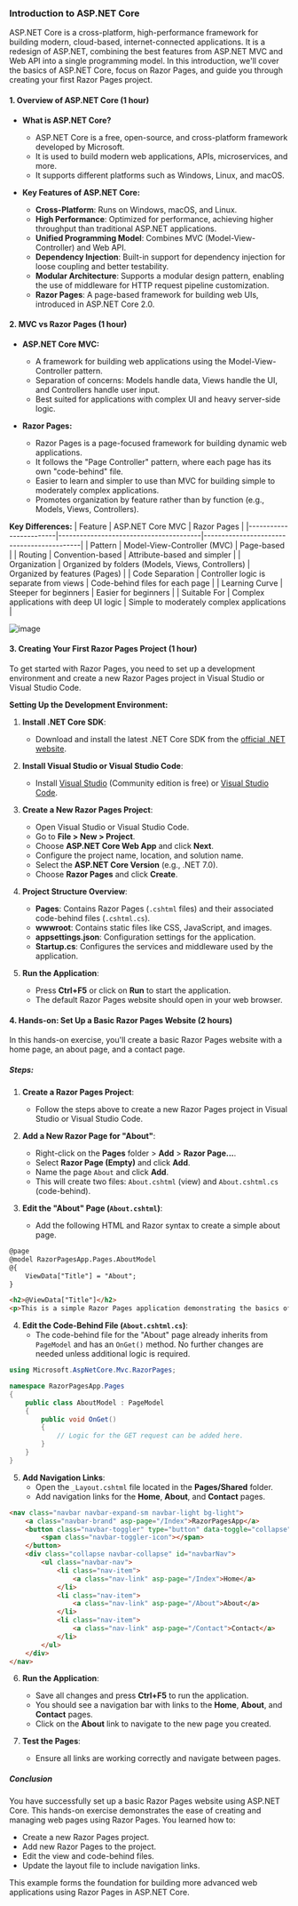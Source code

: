 ### **Introduction to ASP.NET Core**

ASP.NET Core is a cross-platform, high-performance framework for building modern, cloud-based, internet-connected applications. It is a redesign of ASP.NET, combining the best features from ASP.NET MVC and Web API into a single programming model. In this introduction, we'll cover the basics of ASP.NET Core, focus on Razor Pages, and guide you through creating your first Razor Pages project.

#### **1. Overview of ASP.NET Core (1 hour)**

- **What is ASP.NET Core?**
  - ASP.NET Core is a free, open-source, and cross-platform framework developed by Microsoft.
  - It is used to build modern web applications, APIs, microservices, and more.
  - It supports different platforms such as Windows, Linux, and macOS.

- **Key Features of ASP.NET Core:**
  - **Cross-Platform**: Runs on Windows, macOS, and Linux.
  - **High Performance**: Optimized for performance, achieving higher throughput than traditional ASP.NET applications.
  - **Unified Programming Model**: Combines MVC (Model-View-Controller) and Web API.
  - **Dependency Injection**: Built-in support for dependency injection for loose coupling and better testability.
  - **Modular Architecture**: Supports a modular design pattern, enabling the use of middleware for HTTP request pipeline customization.
  - **Razor Pages**: A page-based framework for building web UIs, introduced in ASP.NET Core 2.0.

#### **2. MVC vs Razor Pages (1 hour)**

- **ASP.NET Core MVC:**
  - A framework for building web applications using the Model-View-Controller pattern.
  - Separation of concerns: Models handle data, Views handle the UI, and Controllers handle user input.
  - Best suited for applications with complex UI and heavy server-side logic.

- **Razor Pages:**
  - Razor Pages is a page-focused framework for building dynamic web applications.
  - It follows the "Page Controller" pattern, where each page has its own "code-behind" file.
  - Easier to learn and simpler to use than MVC for building simple to moderately complex applications.
  - Promotes organization by feature rather than by function (e.g., Models, Views, Controllers).

**Key Differences:**
| Feature                | ASP.NET Core MVC                      | Razor Pages                              |
|------------------------|----------------------------------------|-------------------------------------------|
| Pattern                | Model-View-Controller (MVC)            | Page-based                                |
| Routing                | Convention-based                       | Attribute-based and simpler               |
| Organization           | Organized by folders (Models, Views, Controllers) | Organized by features (Pages)            |
| Code Separation        | Controller logic is separate from views | Code-behind files for each page           |
| Learning Curve         | Steeper for beginners                  | Easier for beginners                      |
| Suitable For           | Complex applications with deep UI logic | Simple to moderately complex applications |

![image](https://github.com/user-attachments/assets/1c7b8d22-5a62-4f24-b290-229b96b3d9e9)

#### **3. Creating Your First Razor Pages Project (1 hour)**

To get started with Razor Pages, you need to set up a development environment and create a new Razor Pages project in Visual Studio or Visual Studio Code.

**Setting Up the Development Environment:**

1. **Install .NET Core SDK**:
   - Download and install the latest .NET Core SDK from the [official .NET website](https://dotnet.microsoft.com/download).

2. **Install Visual Studio or Visual Studio Code**:
   - Install [Visual Studio](https://visualstudio.microsoft.com/) (Community edition is free) or [Visual Studio Code](https://code.visualstudio.com/).

3. **Create a New Razor Pages Project**:
   - Open Visual Studio or Visual Studio Code.
   - Go to **File > New > Project**.
   - Choose **ASP.NET Core Web App** and click **Next**.
   - Configure the project name, location, and solution name.
   - Select the **ASP.NET Core Version** (e.g., .NET 7.0).
   - Choose **Razor Pages** and click **Create**.

4. **Project Structure Overview**:
   - **Pages**: Contains Razor Pages (`.cshtml` files) and their associated code-behind files (`.cshtml.cs`).
   - **wwwroot**: Contains static files like CSS, JavaScript, and images.
   - **appsettings.json**: Configuration settings for the application.
   - **Startup.cs**: Configures the services and middleware used by the application.

5. **Run the Application**:
   - Press **Ctrl+F5** or click on **Run** to start the application.
   - The default Razor Pages website should open in your web browser.

#### **4. Hands-on: Set Up a Basic Razor Pages Website (2 hours)**

In this hands-on exercise, you'll create a basic Razor Pages website with a home page, an about page, and a contact page.

##### **Steps:**

1. **Create a Razor Pages Project**:
   - Follow the steps above to create a new Razor Pages project in Visual Studio or Visual Studio Code.

2. **Add a New Razor Page for "About"**:
   - Right-click on the **Pages** folder > **Add** > **Razor Page...**.
   - Select **Razor Page (Empty)** and click **Add**.
   - Name the page `About` and click **Add**.
   - This will create two files: `About.cshtml` (view) and `About.cshtml.cs` (code-behind).

3. **Edit the "About" Page (`About.cshtml`)**:
   - Add the following HTML and Razor syntax to create a simple about page.

```html
@page
@model RazorPagesApp.Pages.AboutModel
@{
    ViewData["Title"] = "About";
}

<h2>@ViewData["Title"]</h2>
<p>This is a simple Razor Pages application demonstrating the basics of ASP.NET Core.</p>
```

4. **Edit the Code-Behind File (`About.cshtml.cs`)**:
   - The code-behind file for the "About" page already inherits from `PageModel` and has an `OnGet()` method. No further changes are needed unless additional logic is required.

```csharp
using Microsoft.AspNetCore.Mvc.RazorPages;

namespace RazorPagesApp.Pages
{
    public class AboutModel : PageModel
    {
        public void OnGet()
        {
            // Logic for the GET request can be added here.
        }
    }
}
```

5. **Add Navigation Links**:
   - Open the `_Layout.cshtml` file located in the **Pages/Shared** folder.
   - Add navigation links for the **Home**, **About**, and **Contact** pages.

```html
<nav class="navbar navbar-expand-sm navbar-light bg-light">
    <a class="navbar-brand" asp-page="/Index">RazorPagesApp</a>
    <button class="navbar-toggler" type="button" data-toggle="collapse" data-target="#navbarNav" aria-controls="navbarNav" aria-expanded="false" aria-label="Toggle navigation">
        <span class="navbar-toggler-icon"></span>
    </button>
    <div class="collapse navbar-collapse" id="navbarNav">
        <ul class="navbar-nav">
            <li class="nav-item">
                <a class="nav-link" asp-page="/Index">Home</a>
            </li>
            <li class="nav-item">
                <a class="nav-link" asp-page="/About">About</a>
            </li>
            <li class="nav-item">
                <a class="nav-link" asp-page="/Contact">Contact</a>
            </li>
        </ul>
    </div>
</nav>
```

6. **Run the Application**:
   - Save all changes and press **Ctrl+F5** to run the application.
   - You should see a navigation bar with links to the **Home**, **About**, and **Contact** pages.
   - Click on the **About** link to navigate to the new page you created.

7. **Test the Pages**:
   - Ensure all links are working correctly and navigate between pages.

##### **Conclusion**

You have successfully set up a basic Razor Pages website using ASP.NET Core. This hands-on exercise demonstrates the ease of creating and managing web pages using Razor Pages. You learned how to:
- Create a new Razor Pages project.
- Add new Razor Pages to the project.
- Edit the view and code-behind files.
- Update the layout file to include navigation links.

This example forms the foundation for building more advanced web applications using Razor Pages in ASP.NET Core.
